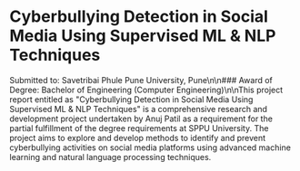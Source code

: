 # Cyberbullying Detection in Social Media Using Supervised ML & NLP Techniques
Submitted to: Savetribai Phule Pune University, Pune\n\n### Award of Degree: Bachelor of Engineering (Computer Engineering)\n\nThis project report entitled as "Cyberbullying Detection in Social Media Using Supervised ML & NLP Techniques" is a comprehensive research and development project undertaken by Anuj Patil as a requirement for the partial fulfillment of the degree requirements at SPPU University. The project aims to explore and develop methods to identify and prevent cyberbullying activities on social media platforms using advanced machine learning and natural language processing techniques.
